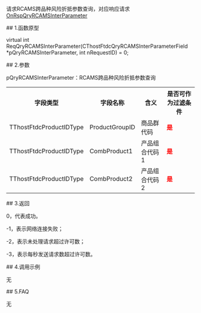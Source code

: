 <p>请求RCAMS跨品种风险折抵参数查询，对应响应请求<a href="../../CTHOSTFTDCTRADERAPI/ONRSPQRYRCAMSINTERPARAMETER/">OnRspQryRCAMSInterParameter</a></p>
<span class="anchor" id="cf158604-13fb-4759-9222-7cca11f6f3b9"></span>
## 1.函数原型
<p>virtual int ReqQryRCAMSInterParameter(CThostFtdcQryRCAMSInterParameterField *pQryRCAMSInterParameter, int nRequestID) = 0;</p>
<span class="anchor" id="5abf23ab-c7f4-4fb0-a774-c9dd7fc8c684"></span>
## 2.参数
<p>pQryRCAMSInterParameter：RCAMS跨品种风险折抵参数查询</p>
<table><tr><th style="TEXT-ALIGN: center;">字段类型</th><th style="TEXT-ALIGN: center;">字段名称</th><th style="TEXT-ALIGN: center;">含义</th><th style="TEXT-ALIGN: center;">是否可作为过滤条件</th></tr><tr><td style="TEXT-ALIGN: left;">TThostFtdcProductIDType</td>
<td style="TEXT-ALIGN: left;">ProductGroupID</td>
<td style="TEXT-ALIGN: left;">商品群代码</td>
<td style="TEXT-ALIGN: left;"><strong><font color="#FF0000">是</font></strong></td>
</tr>
<tr><td style="TEXT-ALIGN: left;">TThostFtdcProductIDType</td>
<td style="TEXT-ALIGN: left;">CombProduct1</td>
<td style="TEXT-ALIGN: left;">产品组合代码1</td>
<td style="TEXT-ALIGN: left;"><strong><font color="#FF0000">是</font></strong></td>
</tr>
<tr><td style="TEXT-ALIGN: left;">TThostFtdcProductIDType</td>
<td style="TEXT-ALIGN: left;">CombProduct2</td>
<td style="TEXT-ALIGN: left;">产品组合代码2</td>
<td style="TEXT-ALIGN: left;"><strong><font color="#FF0000">是</font></strong></td>
</tr>
</table>
<span class="anchor" id="b60db4b6-e331-4962-a0f6-95fc1962d8b0"></span>
## 3.返回
<p>0，代表成功。</p>
<p>-1，表示网络连接失败；</p>
<p>-2，表示未处理请求超过许可数；</p>
<p>-3，表示每秒发送请求数超过许可数。</p>
<span class="anchor" id="0c40291f-0c0f-47bd-af9c-d00c25333ac0"></span>
## 4.调用示例
<p>无</p>
<span class="anchor" id="1d0b359d-277c-4bf4-bf6e-63a19af40213"></span>
## 5.FAQ
<p>无</p>

